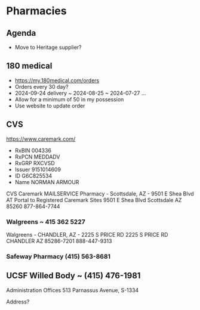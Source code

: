 # Pharmacies

## Agenda

* Move to Heritage supplier?


## 180 medical

* https://my.180medical.com/orders
* Orders every 30 day?
* 2024-09-24 delivery ~ 2024-08-25 ~ 2024-07-27 ...
* Allow for a minimum of 50 in my possession
* Use website to update order


## CVS

https://www.caremark.com/

* RxBIN 004336
* RxPCN MEDDADV
* RxGRP RXCVSD
* Issuer 9151014609
* ID G6C825534
* Name NORMAN ARMOUR

CVS Caremark MAILSERVICE Pharmacy - Scottsdale, AZ - 9501 E Shea Blvd AT Portal to Registered Caremark Sites
9501 E Shea Blvd
Scottsdale AZ 85260
877-864-7744


### Walgreens ~ 415 362 5227

Walgreens - CHANDLER, AZ - 2225 S PRICE RD
2225 S PRICE RD
CHANDLER AZ 85286-7201
888-447-9313

### Safeway Pharmacy (415) 563-8681



## UCSF Willed Body ~ (415) 476-1981

Administration Offices 513 Parnassus Avenue, S-1334

Address?
